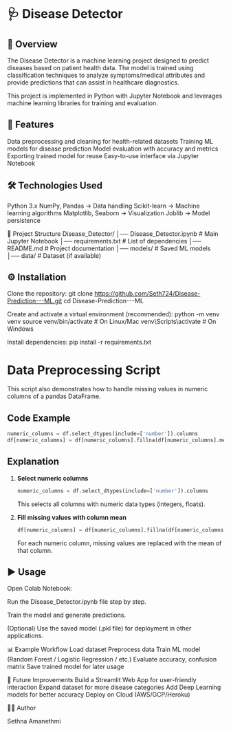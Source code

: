 # 🩺 Disease Detector

## 📌 Overview
The Disease Detector is a machine learning project designed to predict diseases based on patient health data. The model is trained using classification techniques to analyze symptoms/medical attributes and provide predictions that can assist in healthcare diagnostics.

This project is implemented in Python with Jupyter Notebook and leverages machine learning libraries for training and evaluation.

## 🚀 Features

Data preprocessing and cleaning for health-related datasets Training ML models for disease prediction Model evaluation with accuracy and metrics Exporting trained model for reuse Easy-to-use interface via Jupyter Notebook

## 🛠️ Technologies Used
Python 3.x NumPy, Pandas → Data handling Scikit-learn → Machine learning algorithms Matplotlib, Seaborn → Visualization Joblib → Model persistence

📂 Project Structure Disease_Detector/ │── Disease_Detector.ipynb # Main Jupyter Notebook │── requirements.txt # List of dependencies │── README.md # Project documentation │── models/ # Saved ML models │── data/ # Dataset (if available)

## ⚙️ Installation

Clone the repository: git clone https://github.com/Seth724/Disease-Prediction---ML.git cd Disease-Prediction---ML

Create and activate a virtual environment (recommended): python -m venv venv source venv/bin/activate # On Linux/Mac venv\Scripts\activate # On Windows

Install dependencies: pip install -r requirements.txt

# Data Preprocessing Script

This script also demonstrates how to handle missing values in numeric columns
of a pandas DataFrame.

## Code Example

``` python
numeric_columns = df.select_dtypes(include=['number']).columns
df[numeric_columns] = df[numeric_columns].fillna(df[numeric_columns].mean())
```

## Explanation

1.  **Select numeric columns**

    ``` python
    numeric_columns = df.select_dtypes(include=['number']).columns
    ```

    This selects all columns with numeric data types (integers, floats).

2.  **Fill missing values with column mean**

    ``` python
    df[numeric_columns] = df[numeric_columns].fillna(df[numeric_columns].mean())
    ```

    For each numeric column, missing values are replaced with the mean
    of that column.

## ▶️ Usage

Open Colab Notebook:

Run the Disease_Detector.ipynb file step by step.

Train the model and generate predictions.

(Optional) Use the saved model (.pkl file) for deployment in other applications.

📊 Example Workflow Load dataset Preprocess data Train ML model (Random Forest / Logistic Regression / etc.) Evaluate accuracy, confusion matrix Save trained model for later usage

🔮 Future Improvements Build a Streamlit Web App for user-friendly interaction Expand dataset for more disease categories Add Deep Learning models for better accuracy Deploy on Cloud (AWS/GCP/Heroku)

👨‍💻 Author

Sethna Amanethmi
